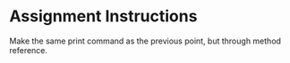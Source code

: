 # Assignment Instructions
Make the same print command as the previous point, but through method reference.